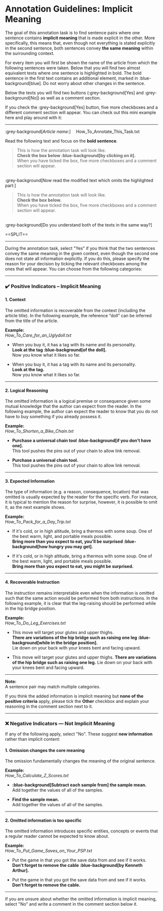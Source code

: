 # Annotation Guidelines: Implicit Meaning

The goal of this annotation task is to find sentence pairs where one sentence contains **implicit meaning** that is made explicit in the other. More specifically, this means that, even though not everything is stated explicitly in the second sentence, both sentences convey **the same meaning** within the surrounding context.

For every item you will first be shown the name of the article from which the following sentences were taken. Below that you will find two almost equivalent texts where one sentence is highlighted in bold. The bold sentence in the first text contains an additional element, marked in :blue-background[blue]. Do not worry about other changes in the sentence.

Below the texts you will find two buttons (:grey-background[Yes] and :grey-background[No]) as well as a comment section.

If you check the :grey-background[Yes] button, five more checkboxes and a different comment section will appear. You can check out this mini example here and play around with it:

---
:grey-background[*Article name:*] &emsp;How_To_Annotate_This_Task.txt

Read the following text and focus on the **bold sentence**. 
 

> This is how the annotation task will look like.  
> **Check the box below :blue-background[by clicking on it].**  
> When you have ticked the box, five more checkboxes and a comment section will appear. 
 
\
:grey-background[Now read the modified text which omits the highlighted part:] 
 

> This is how the annotation task will look like.  
> **Check the box below.**  
> When you have ticked the box, five more checkboxes and a comment section will appear.  
 
\
:grey-background[Do you understand both of the texts in the same way?]

==SPLIT==

---

During the annotation task, select "Yes" if you think that the two sentences convey the same meaning in the given context, even though the second one does not state all information explicitly. If you do this, please specify the reason for your decision by ticking the relevant checkboxes among the ones that will appear. You can choose from the following categories:

---

### ✔️ Positive Indicators – Implicit Meaning

#### **1. Context**
The omitted information is recoverable from the context (including the article title). In the following example, the reference “doll” can be inferred from the title of the article.

**Example:**  
*How_To_Care_for_an_Uglydoll.txt*  
* When you buy it, it has a tag with its name and its personality.  
  **Look at the tag :blue-background[of the doll].**  
  Now you know what it likes so far.

* When you buy it, it has a tag with its name and its personality.  
  **Look at the tag.**  
  Now you know what it likes so far.

---

#### **2. Logical Reasoning**
The omitted information is a logical premise or consequence given some mutual knowledge that the author can expect from the reader. In the following example, the author can expect the reader to know that you do not have to buy something if you already possess it.

**Example:**  
*How_To_Shorten_a_Bike_Chain.txt*  
* **Purchase a universal chain tool :blue-background[if you don’t have one].**  
  This tool pushes the pins out of your chain to allow link removal.

* **Purchase a universal chain tool.**  
  This tool pushes the pins out of your chain to allow link removal.

---

#### **3. Expected Information**

The type of information (e.g. a reason, consequence, location) that was omitted is usually expected by the reader for the specific verb. For instance, it is typical to mention the reason for surprise, however, it is possible to omit it, as the next example shows.

**Example:**  
*How_To_Pack_for_a_Day_Trip.txt*  
* If it's cold, or in high altitude, bring a thermos with some soup. One of the best warm, light, and portable meals possible.  
  **Bring more than you expect to eat, you'll be surprised :blue-background[how hungry you may get].**

* If it's cold, or in high altitude, bring a thermos with some soup. One of the best warm, light, and portable meals possible.  
  **Bring more than you expect to eat, you might be surprised.**

---

#### **4. Recoverable Instruction**
The instruction remains interpretable even when the information is omitted such that the same action would be performed from both instructions. In the following example, it is clear that the leg-raising should be performed while in the hip bridge position.

**Example:**  
*How_To_Do_Leg_Exercises.txt*  
* This move will target your glutes and upper thighs.  
  **There are variations of the hip bridge such as raising one leg :blue-background[while in the bridge position].**  
  Lie down on your back with your knees bent and facing upward.

* This move will target your glutes and upper thighs.  **There are variations of the hip bridge such as raising one leg.** 
  Lie down on your back with your knees bent and facing upward.

---

**Note:**  
A sentence pair may match multiple categories.  

[comment]: # (For example, the third example could also fall under **Context**, since what one might be surprised about is evident from the immediate context.)

If you think the added information is implicit meaning but **none of the positive criteria** apply, please tick the **Other** checkbox and explain your reasoning in the comment section next to it.

---

### ❌ Negative Indicators — Not Implicit Meaning

If any of the following apply, select "No". These suggest **new information** rather than implicit content:

#### **1. Omission changes the core meaning**
The omission fundamentally changes the meaning of the original sentence.

**Example:**  
*How_To_Calculate_Z_Scores.txt*  
* **:blue-background[Subtract each sample from] the sample mean.**  
  Add together the values of all of the samples.

* **Find the sample mean.**  
  Add together the values of all of the samples.

---

#### **2. Omitted information is too specific**
The omitted information introduces specific entities, concepts or events that a regular reader cannot be expected to know about.

**Example:**  
*How_To_Put_Game_Saves_on_Your_PSP.txt*  
* Put the game in that you got the save data from and see if it works.  
  **Don't forget to remove the cable :blue-background[by Kenneth Arthur].**

* Put the game in that you got the save data from and see if it works. 
  **Don't forget to remove the cable.**

---

If you are unsure about whether the omitted information is implicit meaning, select "No" and write a comment in the comment section below it.
